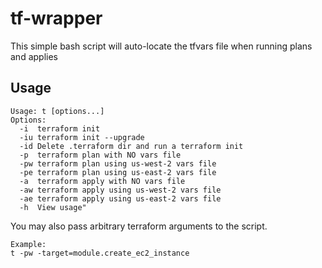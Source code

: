 # tf-wrapper

This simple bash script will auto-locate the tfvars file when running plans and applies

## Usage
```
Usage: t [options...]
Options:
  -i  terraform init
  -iu terraform init --upgrade
  -id Delete .terraform dir and run a terraform init
  -p  terraform plan with NO vars file
  -pw terraform plan using us-west-2 vars file
  -pe terraform plan using us-east-2 vars file
  -a  terraform apply with NO vars file
  -aw terraform apply using us-west-2 vars file
  -ae terraform apply using us-east-2 vars file
  -h  View usage"
```

You may also pass arbitrary terraform arguments to the script.

```
Example:
t -pw -target=module.create_ec2_instance
```
